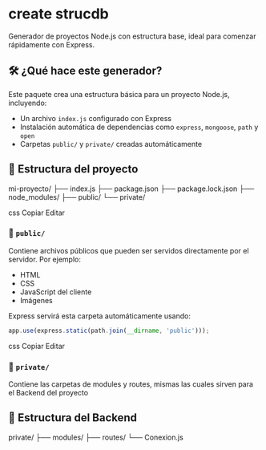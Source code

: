 # create strucdb

Generador de proyectos Node.js con estructura base, ideal para comenzar rápidamente con Express.

## 🛠 ¿Qué hace este generador?

Este paquete crea una estructura básica para un proyecto Node.js, incluyendo:

- Un archivo `index.js` configurado con Express
- Instalación automática de dependencias como `express`, `mongoose`, `path` y `open`
- Carpetas `public/` y `private/` creadas automáticamente

## 📁 Estructura del proyecto

mi-proyecto/
├── index.js
├── package.json
├── package.lock.json
├── node_modules/
├── public/
└── private/


css
Copiar
Editar

### 📂 `public/`

Contiene archivos públicos que pueden ser servidos directamente por el servidor. Por ejemplo:

- HTML
- CSS
- JavaScript del cliente
- Imágenes

Express servirá esta carpeta automáticamente usando:

```js
app.use(express.static(path.join(__dirname, 'public')));
```

css
Copiar
Editar

### 📂 `private/`

Contiene las carpetas de modules y routes, mismas las cuales sirven para el Backend del proyecto

## 📁 Estructura del Backend

private/
├── modules/
├── routes/
└── Conexion.js


